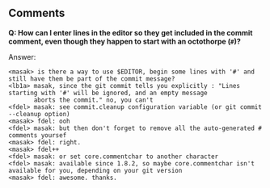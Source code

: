## Comments

**Q: How can I enter lines in the editor so they get included in the commit
comment, even though they happen to start with an octothorpe (`#`)?**

Answer:

    <masak> is there a way to use $EDITOR, begin some lines with '#' and still have them be part of the commit message?
    <lb1a> masak, since the git commit tells you explicitly : "Lines starting with '#' will be ignored, and an empty message 
           aborts the commit." no, you can't
    <fdel> masak: see commit.cleanup configuration variable (or git commit --cleanup option)
    <masak> fdel: ooh
    <fdel> masak: but then don't forget to remove all the auto-generated # comments yoursef
    <masak> fdel: right.
    <masak> fdel++
    <fdel> masak: or set core.commentchar to another character
    <fdel> masak: available since 1.8.2, so maybe core.commentchar isn't available for you, depending on your git version
    <masak> fdel: awesome. thanks.
